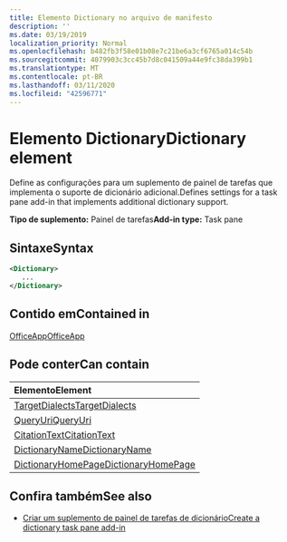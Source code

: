 ```yaml
---
title: Elemento Dictionary no arquivo de manifesto
description: ''
ms.date: 03/19/2019
localization_priority: Normal
ms.openlocfilehash: b482fb3f58e01b08e7c21be6a3cf6765a014c54b
ms.sourcegitcommit: 4079903c3cc45b7d8c041509a44e9fc38da399b1
ms.translationtype: MT
ms.contentlocale: pt-BR
ms.lasthandoff: 03/11/2020
ms.locfileid: "42596771"
---
```

# <a name="dictionary-element"></a><span data-ttu-id="53f26-102">Elemento Dictionary</span><span class="sxs-lookup"><span data-stu-id="53f26-102">Dictionary element</span></span>
<span data-ttu-id="53f26-103">Define as configurações para um suplemento de painel de tarefas que implementa o suporte de dicionário adicional.</span><span class="sxs-lookup"><span data-stu-id="53f26-103">Defines settings for a task pane add-in that implements additional dictionary support.</span></span>

<span data-ttu-id="53f26-104">**Tipo de suplemento:** Painel de tarefas</span><span class="sxs-lookup"><span data-stu-id="53f26-104">**Add-in type:** Task pane</span></span>

## <a name="syntax"></a><span data-ttu-id="53f26-105">Sintaxe</span><span class="sxs-lookup"><span data-stu-id="53f26-105">Syntax</span></span>

```XML
<Dictionary>
   ...
</Dictionary>
```

## <a name="contained-in"></a><span data-ttu-id="53f26-106">Contido em</span><span class="sxs-lookup"><span data-stu-id="53f26-106">Contained in</span></span>

[<span data-ttu-id="53f26-107">OfficeApp</span><span class="sxs-lookup"><span data-stu-id="53f26-107">OfficeApp</span></span>](officeapp.md)

## <a name="can-contain"></a><span data-ttu-id="53f26-108">Pode conter</span><span class="sxs-lookup"><span data-stu-id="53f26-108">Can contain</span></span>

|<span data-ttu-id="53f26-109">**Elemento**</span><span class="sxs-lookup"><span data-stu-id="53f26-109">**Element**</span></span>|
|:-----|
|[<span data-ttu-id="53f26-110">TargetDialects</span><span class="sxs-lookup"><span data-stu-id="53f26-110">TargetDialects</span></span>](targetdialects.md)|
|[<span data-ttu-id="53f26-111">QueryUri</span><span class="sxs-lookup"><span data-stu-id="53f26-111">QueryUri</span></span>](queryuri.md)|
|[<span data-ttu-id="53f26-112">CitationText</span><span class="sxs-lookup"><span data-stu-id="53f26-112">CitationText</span></span>](citationtext.md)|
|[<span data-ttu-id="53f26-113">DictionaryName</span><span class="sxs-lookup"><span data-stu-id="53f26-113">DictionaryName</span></span>](dictionaryname.md)|
|[<span data-ttu-id="53f26-114">DictionaryHomePage</span><span class="sxs-lookup"><span data-stu-id="53f26-114">DictionaryHomePage</span></span>](dictionaryhomepage.md)|

## <a name="see-also"></a><span data-ttu-id="53f26-115">Confira também</span><span class="sxs-lookup"><span data-stu-id="53f26-115">See also</span></span>

- [<span data-ttu-id="53f26-116">Criar um suplemento de painel de tarefas de dicionário</span><span class="sxs-lookup"><span data-stu-id="53f26-116">Create a dictionary task pane add-in</span></span>](../../word/dictionary-task-pane-add-ins.md)
